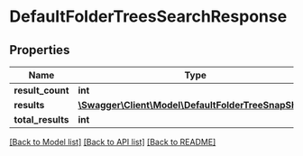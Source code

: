 # DefaultFolderTreesSearchResponse

## Properties
Name | Type | Description | Notes
------------ | ------------- | ------------- | -------------
**result_count** | **int** |  | [optional] 
**results** | [**\Swagger\Client\Model\DefaultFolderTreeSnapShot[]**](DefaultFolderTreeSnapShot.md) |  | [optional] 
**total_results** | **int** |  | [optional] 

[[Back to Model list]](../README.md#documentation-for-models) [[Back to API list]](../README.md#documentation-for-api-endpoints) [[Back to README]](../README.md)


